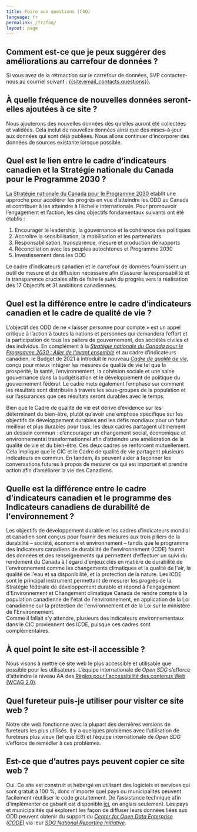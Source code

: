 ```yaml
---
title: Foire aux questions (FAQ)
language: fr
permalink: /fr/faq/
layout: page
---
```


## Comment est-ce que je peux suggérer des améliorations au carrefour de données ?

Si vous avez de la rétroaction sur le carrefour de données, SVP contactez-nous au courriel suivant : <a href="mailto:{{site.email_contacts.questions}}">{{site.email_contacts.questions}}</a>.


## À quelle fréquence de nouvelles données seront-elles ajoutées à ce site ?

Nous ajouterons des nouvelles données dès qu’elles auront été collectées et validées. Cela inclut de nouvelles données ainsi que des mises-à-jour aux données qui sont déjà publiées. Nous allons continuer d’incorporer des données de sources existante lorsque possible.


## Quel est le lien entre le cadre d’indicateurs canadien et la Stratégie nationale du Canada pour le Programme 2030 ?

<a href="https://www.canada.ca/fr/emploi-developpement-social/programmes/programme-2030/aller-avant.html">La Stratégie nationale du Canada pour le Programme 2030</a> établit une approche pour accélérer les progrès en vue d’atteindre les ODD au Canada et contribuer à les atteindre à l’échelle internationale.
Pour promouvoir l’engagement et l’action, les cinq objectifs fondamentaux suivants ont été établis : 
1.	Encourager le leadership, la gouvernance et la cohérence des politiques
2.	Accroître la sensibilisation, la mobilisation et les partenariats
3.	Responsabilisation, transparence, mesure et production de rapports
4.	Réconciliation avec les peuples autochtones et Programme 2030
5.	Investissement dans les ODD

Le cadre d’indicateurs canadien et le carrefour de données fournissent un outil de mesure et de diffusion nécessaire afin d’assurer la responsabilité et la transparence cruciales afin de faire le suivi du progrès vers la réalisation des 17 Objectifs et 31 ambitions canadiennes.


## Quel est la différence entre le cadre d’indicateurs canadien et le cadre de qualité de vie ?

L’objectif des ODD de ne « laisser personne pour compte » est un appel critique à l’action à toutes la nations et personnes qui demandera l’effort et la participation de tous les paliers de gouvernement, des sociétés civiles et des individus.  En complément à la <a href= "https://www.canada.ca/fr/emploi-developpement-social/programmes/programme-2030/aller-avant.html"><em>Stratégie nationale du Canada pour le Programme 2030 : Aller de l’avant ensemble</em></a> et au cadre d’indicateurs canadien, le Budget de 2021 à introduit le nouveau <a href=" https://www.budget.gc.ca/2021/report-rapport/anx4-fr.html"><em>Cadre de qualité de vie</em></a>, conçu pour mieux intégrer les mesures de qualité de vie tel que la prospérité, la santé, l’environnement, la cohésion sociale et une saine gouvernance dans la budgétisation et le développement de politique du gouvernement fédéral. Le cadre mets également l’emphase sur comment les résultats sont distribués à travers les sous-groupes de la population et sur l’assurances que ces résultats seront durables avec le temps.

Bien que le Cadre de qualité de vie est dérivé d’évidence sur les déterminant du bien-être, plutôt qu’avoir une emphase spécifique sur les objectifs de développement durables and les défis mondiaux pour un futur meilleur et plus durables pour tous, les deux cadres partagent ultimement un dessein commun : d’encourager un changement social, économique et environnemental transformationnel afin d’atteindre une amélioration de la qualité de vie et du bien-être. Ces deux cadres se renforcent mutuellement. Cela implique que le CIC et le Cadre de qualité de vie partagent plusieurs indicateurs en commun. En tandem, ils peuvent aider à façonner les conversations futures à propos de mesurer ce qui est important et prendre action afin d’améliorer la vie des Canadiens.


## Quelle est la différence entre le cadre d’indicateurs canadien et le programme des Indicateurs canadiens de durabilité de l'environnement ?

<p>Les objectifs de développement durable et les cadres d’indicateurs mondial et canadien sont conçus pour fournir des mesures aux trois piliers de la durabilité – société, économie et environnement – tandis que le programme des Indicateurs canadiens de durabilité de l'environnement (ICDE) fournit des données et des renseignements qui permettent d’effectuer un suivi du rendement du Canada à l'égard d'enjeux clés en matière de durabilité de l'environnement comme les changements climatiques et la qualité de l'air, la qualité de l'eau et sa disponibilité, et la protection de la nature. Les ICDE sont le principal instrument permettant de mesurer les progrès de la Stratégie fédérale de développement durable et répond à l'engagement d'Environnement et Changement climatique Canada de rendre compte à la population canadienne de l'état de l'environnement, en application de la Loi canadienne sur la protection de l'environnement et de la Loi sur le ministère de l'Environnement.
<br> Comme il fallait s’y attendre, plusieurs des indicateurs environnementaux dans le CIC proviennent des ICDE, puisque ces cadres sont complémentaires.</p>


## À quel point le site est-il accessible ?

Nous visons à mettre ce site web le plus accessible et utilisable que possible pour les utilisateurs. L’équipe internationale de <em>Open SDG</em> s’efforce d’atteindre le niveau AA des [Règles pour l'accessibilité des contenus Web (WCAG 2.0)](https://www.w3.org/WAI/standards-guidelines/wcag/fr).


## Quel fureteur puis-je utiliser pour visiter ce site web ?

Notre site web fonctionne avec la plupart des dernières versions de fureteurs les plus utilisés. Il y a quelques problèmes avec l’utilisation de fureteurs plus vieux (tel que IE8) et l’équipe internationale de <em>Open SDG</em> s’efforce de remédier à ces problèmes.


## Est-ce que d’autres pays peuvent copier ce site web ?

Oui. Ce site est construit et hébergé en utilisant des logiciels et services qui sont gratuit à 100 %, donc n’importe quel pays ou municipalités peuvent facilement réutiliser le code gratuitement. De l’assistance technique afin d’implémenter ce gabarit est disponible [ici]( https://open-sdg.readthedocs.io), en anglais seulement. Les pays et municipalités qui explorent les façon de diffuser leurs données liées aux ODD peuvent obtenir du support du <em>[Center for Open Data Enterprise (CODE)](http://www.opendataenterprise.org/)</em> via leur <em>[SDG National Reporting Initiative](https://www.sdgreporting.org/)</em>.

